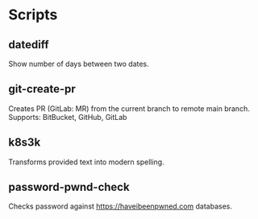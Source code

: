 # Scripts

## datediff

Show number of days between two dates.


## git-create-pr

Creates PR (GitLab: MR) from the current branch to remote main branch.
Supports: BitBucket, GitHub, GitLab


## k8s3k

Transforms provided text into modern spelling.


## password-pwnd-check

Checks password against https://haveibeenpwned.com databases.
